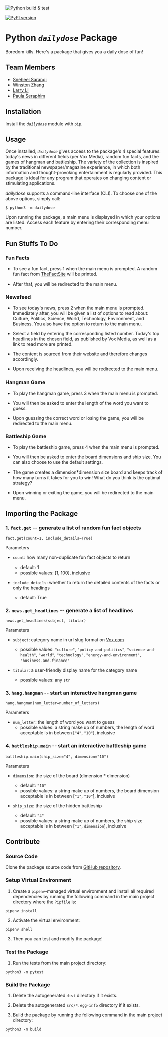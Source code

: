 ![Python build & test](https://github.com/software-students-fall2022/python-package-exercise-project-3-team-14/actions/workflows/python-package.yml/badge.svg)

[![PyPI version](https://badge.fury.io/py/dailydose.svg)](https://badge.fury.io/py/dailydose)

# Python *`dailydose`* Package

Boredom kills. Here's a package that gives you a daily dose of fun!


## Team Members
* [Sneheel Sarangi](https://github.com/Xarangi)
* [Winston Zhang](https://github.com/Midas0231)
* [Larry Li](https://github.com/86larryli)
* [Paula Seraphim](https://github.com/paulasera)


## Installation

Install the *`dailydose`* module with `pip`.


## Usage

Once installed, *`dailydose`* gives access to the package's 4 special features: today's news in different fields (per Vox Media), random fun facts, and the games of hangman and battleship. The variety of the collection is inspired by the traditional newspaper/magazine experience, in which both information and thought-provoking entertainment is regularly provided. This package is ideal for any program that operates on changing content or stimulating applications. 

*dailydose* supports a command-line interface (CLI). To choose one of the above options, simply call:

```
$ python3 -m dailydose
```

Upon running the package, a main menu is displayed in which your options are listed. Access each feature by entering their corresponding menu number.


## Fun Stuffs To Do

### Fun Facts

- To see a fun fact, press 1 when the main menu is prompted. A random fun fact from [TheFactSite](https://www.thefactsite.com/) will be printed.

- After that, you will be redirected to the main menu.

### Newsfeed

- To see today's news, press 2 when the main menu is prompted. Immediately after, you will be given a list of options to read about: Culture, Politics, Science, World, Technology, Environment, and Business. You also have the option to return to the main menu. 

- Select a field by entering the corresponding listed number. Today's top headlines in the chosen field, as published by Vox Media, as well as a link to read more are printed.

- The content is sourced from their website and therefore changes accordingly.

- Upon receiving the headlines, you will be redirected to the main menu. 

### Hangman Game

- To play the hangman game, press 3 when the main menu is prompted.

- You will then be asked to enter the length of the word you want to guess.

- Upon guessing the correct word or losing the game, you will be redirected to the main menu.

### Battleship Game

- To play the battleship game, press 4 when the main menu is prompted.

- You will then be asked to enter the board dimensions and ship size. You can also choose to use the default settings.

- The game creates a dimension*dimension size board and keeps track of how many turns it takes for you to win! What do you think is the optimal strategy?

- Upon winning or exiting the game, you will be redirected to the main menu.


## Importing the Package

### 1. `fact.get` -- generate a list of random fun fact objects

```
fact.get(count=1, include_details=True)
```

Parameters

- `count`: how many non-duplicate fun fact objects to return
    - default: 1
    - possible values: [1, 100], inclusive


- `include_details`: whether to return the detailed contents of the facts or only the headings
    - default: True

### 2. `news.get_headlines` -- generate a list of headlines

```
news.get_headlines(subject, titular)
```

Parameters

- `subject`: category name in url slug format on [Vox.com](https://www.vox.com/)
    - possible values: `"culture"`, `"policy-and-politics"`, `"science-and-health"`, `"world"`, `"technology"`, `"energy-and-environment"`, `"business-and-finance"`

- `titular`: a user-friendly display name for the category name
    - possible values: any `str`

### 3. `hang.hangman` -- start an interactive hangman game

```
hang.hangman(num_letter=number_of_letters)
```

Parameters

- `num_letter`: the length of word you want to guess
    - possible values: a string make up of numbers, the length of word acceptable is in between [`"4"`, `"10"`], inclusive

### 4. `battleship.main` -- start an interactive battleship game

```
battleship.main(ship_size="4", dimension="10")
```

Parameters

- `dimension`: the size of the board (dimension * dimension)
    - default: `"10"`
    - possible values: a string make up of numbers, the board dimension acceptable is in between [`"1"`, `"10"`], inclusive

- `ship_size`: the size of the hidden battleship
    - default: `"4"`
    - possible values: a string make up of numbers, the ship size acceptable is in between [`"1"`, `dimension`], inclusive

## Contribute

### Source Code

Clone the package source code from [GitHub repository](https://github.com/software-students-fall2022/python-package-exercise-project-3-team-14).

### Setup Virtual Environment

1. Create a `pipenv`-managed virtual environment and install all required dependencies by running the following command in the main project directory where the `Pipfile` is:

```
pipenv install
```

2. Activate the virtual environment: 

```
pipenv shell
```

3. Then you can test and modify the package!

### Test the Package

1. Run the tests from the main project directory:

```
python3 -m pytest
```

### Build the Package

1. Delete the autogenerated `dist` directory if it exists.

2. Delete the autogenerated `src/*.egg-info` directory if it exists.

3. Build the package by running the following command in the main project directory:

```
python3 -m build
```
